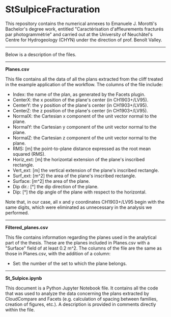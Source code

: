 # StSulpiceFracturation
This repository contains the numerical annexes to Emanuele J. Morotti's Bachelor's degree work, entitled "Caractérisation d'affleurements fracturés par photogrammétrie" and carried out at the University of Neuchâtel's Centre for Hydrogeology (CHYN) under the direction of prof. Benoît Valley.

---
Below is a description of the files.

---
**Planes.csv**

This file contains all the data of all the plans extracted from the cliff treated in the example application of the workflow. The columns of the file include:

- Index: the name of the plan, as generated by the Facets plugin.
- CenterX: the x position of the plane's center (in CH1903+/LV95).
- CenterY: the y position of the plane's center (in CH1903+/LV95).
- CenterZ: the z position of the plane's center (in CH1903+/LV95).
- NormalX: the Cartesian x component of the unit vector normal to the plane.
- NormalY: the Cartesian y component of the unit vector normal to the plane.
- NormalZ: the Cartesian z component of the unit vector normal to the plane.
- RMS: [m] the point-to-plane distance expressed as the root mean squared (RMS).
- Horiz_ext: [m] the horizontal extension of the plane's inscribed rectangle.
- Vert_ext: [m] the vertical extension of the plane's inscribed rectangle.
- Surf_ext: [m^2] the area of the plane's inscribed rectangle.
- Surface: [m^2] the area of the plane.
- Dip dir.: [°] the dip direction of the plane.
- Dip: [°] the dip angle of the plane with respect to the horizontal.

Note that, in our case, all x and y coordinates CH1903+/LV95 begin with the same digits, which were eliminated as unnecessary in the analysis we performed.

---
**Filtered_planes.csv**

This file contains information regarding the planes used in the analytical part of the thesis. These are the planes included in Planes.csv with a "Surface" field of at least 0.2 m^2. The columns of the file are the same as those in Planes.csv, with the addition of a column:

- Set: the number of the set to which the plane belongs.

---
**St_Sulpice.ipynb**

This document is a Python Jupyter Notebook file. It contains all the code that was used to analyze the data concerning the plans extracted by CloudCompare and Facets (e.g. calculation of spacing between families, creation of figures, etc.). A description is provided in comments directly within the file.
